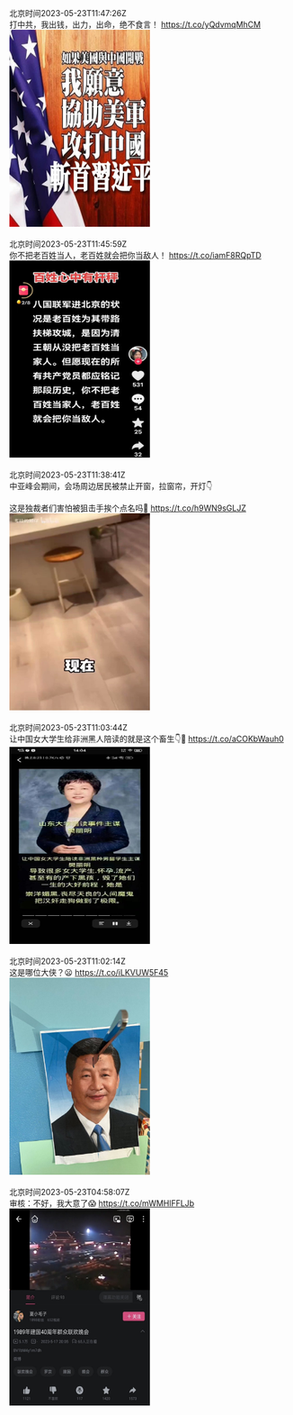 北京时间2023-05-23T11:47:26Z<br>打中共，我出钱，出力，出命，绝不食言！ https://t.co/yQdvmqMhCM<br><img src='/temp/image/2023/u-Month-5/1660854927256633345_0.jpg' width='250' height='350'><br><br>北京时间2023-05-23T11:45:59Z<br>你不把老百姓当人，老百姓就会把你当敌人！ https://t.co/iamF8RQpTD<br><img src='/temp/image/2023/u-Month-5/1660854561626521600_0.jpg' width='250' height='350'><br><br>北京时间2023-05-23T11:38:41Z<br>中亚峰会期间，会场周边居民被禁止开窗，拉窗帘，开灯👇

这是独裁者们害怕被狙击手挨个点名吗🤯 https://t.co/h9WN9sGLJZ<br><img src='/temp/video/2023/u-Month-5/c-Day-23/FHtxWIgJMI3yoLO/1660852726706610180_0.jpg' width='250' height='350'><br><br>北京时间2023-05-23T11:03:44Z<br>让中国女大学生给非洲黑人陪读的就是这个畜生👇🤬 https://t.co/aCOKbWauh0<br><img src='/temp/image/2023/u-Month-5/1660843931595071488_0.jpg' width='250' height='350'><br><br>北京时间2023-05-23T11:02:14Z<br>这是哪位大侠？😦 https://t.co/iLKVUW5F45<br><img src='/temp/image/2023/u-Month-5/1660843550748155905_0.jpg' width='250' height='350'><br><br>北京时间2023-05-23T04:58:07Z<br>审核：不好，我大意了😱 https://t.co/mWMHlFFLJb<br><img src='/temp/image/2023/u-Month-5/1660751920506765315_0.jpg' width='250' height='350'><br><br>
